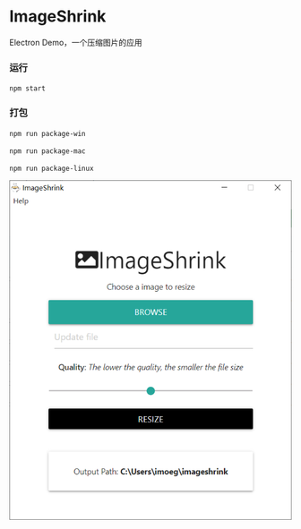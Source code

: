 # ImageShrink

Electron Demo，一个压缩图片的应用

### 运行

`npm start`

### 打包

`npm run package-win` 

`npm run package-mac` 

`npm run package-linux` 



![](screenshot.png)

